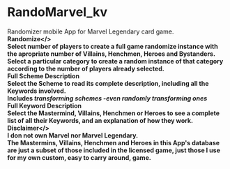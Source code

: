 # RandoMarvel_kv
Randomizer mobile App for Marvel Legendary card game.
<br>
<b>Randomize</>
  <br>
  Select number of players to create a full game randomize instance with the apropriate number of Villains, Henchmen, Heroes and Bystanders.
  <br>
  Select a particular category to create a random instance of that category according to the number of players already selected.
  <br>
<b>Full Scheme Description</b>
  <br>
  Select the Scheme to read its complete description, including all the Keywords involved.
  <br>
  Includes <i>transforming schemes -even randomly transforming ones</i>
  <br>
<b>Full Keyword Description</b>
  <br>
  Select the Mastermind, Villains, Henchmen or Heroes to see a complete list of all their Keywords, and an explanation of how they work.
  <br>
<b>Disclaimer</>
  <br>
  I don not own Marvel nor Marvel Legendary.
  <br>
  The Mastermins, Villains, Henchmen and Heroes in this App's database are just a subset of those included in the licensed game, just those I use for my own custom, easy to carry around, game.
